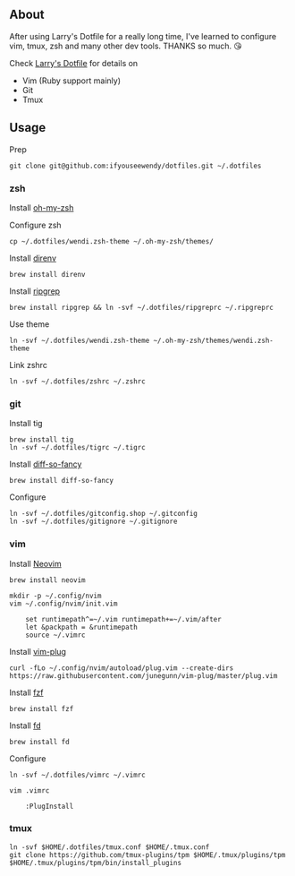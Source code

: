## About

After using Larry's Dotfile for a really long time, I've learned to configure vim, tmux, zsh and many other dev tools. THANKS so much. :kissing_heart:

Check [Larry's Dotfile](https://github.com/larrylv/dotfiles) for details on

+ Vim (Ruby support mainly)
+ Git
+ Tmux

## Usage

Prep

```
git clone git@github.com:ifyouseewendy/dotfiles.git ~/.dotfiles
```

### zsh

Install [oh-my-zsh](https://ohmyz.sh/#install)

Configure zsh
```
cp ~/.dotfiles/wendi.zsh-theme ~/.oh-my-zsh/themes/
```

Install [direnv](https://direnv.net/)

```
brew install direnv
```

Install [ripgrep](https://github.com/BurntSushi/ripgrep)

```
brew install ripgrep && ln -svf ~/.dotfiles/ripgreprc ~/.ripgreprc
```

Use theme

```
ln -svf ~/.dotfiles/wendi.zsh-theme ~/.oh-my-zsh/themes/wendi.zsh-theme
```

Link zshrc

```
ln -svf ~/.dotfiles/zshrc ~/.zshrc
```

### git

Install tig
```
brew install tig
ln -svf ~/.dotfiles/tigrc ~/.tigrc
```

Install [diff-so-fancy](https://github.com/so-fancy/diff-so-fancy)
```
brew install diff-so-fancy
```

Configure

```
ln -svf ~/.dotfiles/gitconfig.shop ~/.gitconfig
ln -svf ~/.dotfiles/gitignore ~/.gitignore
```

### vim

Install [Neovim](https://neovim.io/)

```
brew install neovim

mkdir -p ~/.config/nvim
vim ~/.config/nvim/init.vim

	set runtimepath^=~/.vim runtimepath+=~/.vim/after
	let &packpath = &runtimepath
	source ~/.vimrc
```

Install [vim-plug](https://github.com/junegunn/vim-plug#unix-linux)
```
curl -fLo ~/.config/nvim/autoload/plug.vim --create-dirs https://raw.githubusercontent.com/junegunn/vim-plug/master/plug.vim
```

Install [fzf](https://github.com/junegunn/fzf)

```
brew install fzf
```

Install [fd](https://github.com/sharkdp/fd)
```
brew install fd
```

Configure

```
ln -svf ~/.dotfiles/vimrc ~/.vimrc

vim .vimrc

	:PlugInstall
```

### tmux

```
ln -svf $HOME/.dotfiles/tmux.conf $HOME/.tmux.conf
git clone https://github.com/tmux-plugins/tpm $HOME/.tmux/plugins/tpm
$HOME/.tmux/plugins/tpm/bin/install_plugins
```

